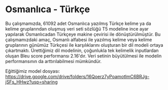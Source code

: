 # Osmanlıca - Türkçe

Bu çalışmamızda, 61092 adet Osmanlıca yazılmış Türkçe kelime ya da kelime gruplarından oluşmuş veri seti sözlüğü T5 modeline ince ayar yapılarak Osmanlıcadan Türkçeye makine çevirisi ile dönüştürülmüştür. Bu çalışmamızdaki amaç, Osmanlı alfabesi ile yazılmış kelime veya kelime gruplarının günümüz Türkçesi ile karşılıklarını oluşturan bir dil modeli ortaya çıkartmaktı. Ürettiğimiz dil modelinin, çoğunlukla tek kelimelik inputlardan oluşan Bleu score performansı 2.16'dır. Veri setinin büyütülmesi ile modelin performansının da arttırılabilmesi mümkündür. 



Eğittiğimiz model dosyası: https://drive.google.com/drive/folders/16Qoerz7yPoamotlmC6BRJg-jSFs_HHwz?usp=sharing
